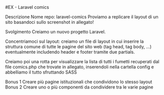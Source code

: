 #EX - Laravel comics

Descrizione
Nome repo: laravel-comics
Proviamo a replicare il layout di un sito basandoci sullo screenshot in allegato!

Svolgimento
Creiamo un nuovo progetto Laravel.

Concentriamoci sul layout: creiamo un file di layout in cui inserire la struttura comune di tutte le pagine del sito web (tag head, tag body, ...) eventualmente includendo header e footer tramite due partials.

Creiamo poi una rotta per visualizzare la lista di tutti i fumetti recuperati dal file comics.php che trovate in allegato,  inserendoli nella cartella config e abbelliamo il tutto sfruttando SASS

Bonus 1
Creare più pagine istituzionali che condividono lo stesso layout
Bonus 2
Creare uno o più componenti da condividere tra le varie pagine
